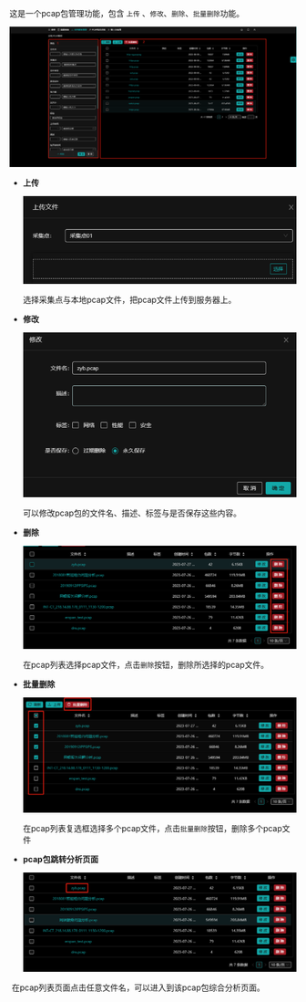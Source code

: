 这是一个pcap包管理功能，包含 `上传` 、`修改`、`删除`、`批量删除`功能。

![](./img/01-pcap包管理首页.png)



- **上传**

  ![image-20230727162555443](./img/03-上传.png)

  选择采集点与本地pcap文件，把pcap文件上传到服务器上。

- **修改**

  ![image-20230727162933574](./img/04-修改.png)

  可以修改pcap包的文件名、描述、标签与是否保存这些内容。

- **删除**

  ![image-20230727163803533](./img/05-删除.png)

  在pcap列表选择pcap文件，点击`删除`按钮，删除所选择的pcap文件。

- **批量删除**

  ![image-20230727163859829](./img/06-批量删除.png)

  在pcap列表复选框选择多个pcap文件，点击`批量删除`按钮，删除多个pcap文件

- **pcap包跳转分析页面**

  ![image-20230727164114013](./img/07-跳转分析页面.png)

​	在pcap列表页面点击任意文件名，可以进入到该pcap包综合分析页面。

